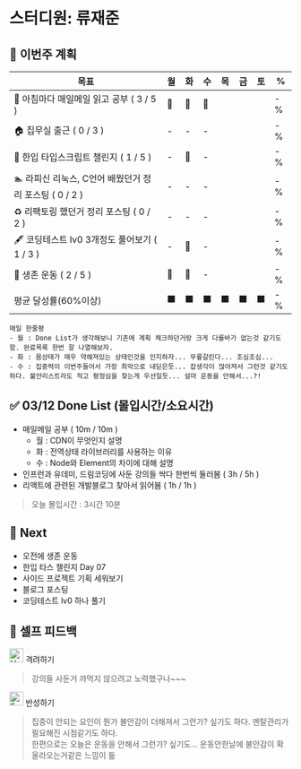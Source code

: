 # 스터디원: 류재준

## 🚀 이번주 계획

| 목표                            | 월   | 화   | 수   | 목   | 금   | 토   | %   |
| ------------------------------- | --- | --- | --- | --- | --- | --- | --- |
| 📰 아침마다 매일메일 읽고 공부 ( 3 / 5 ) |🌠|🌠|🌠|||| -% |
| 🏠 집무실 출근 ( 0 / 3 ) |-|-|-|||| -% |
| 📌 한입 타입스크립트 챌린지 ( 1 / 5 ) |-|🌠|-|||| -% |
| 🏊 라피신 리눅스, C언어 배웠던거 정리 포스팅 ( 0 / 2 ) |-|-|-|||| -% |
| ♻️ 리팩토링 했던거 정리 포스팅 ( 0 / 2 ) |-|-|-|||| -%  |
| 🖋️ 코딩테스트 lv0 3개정도 풀어보기 ( 1 / 3 ) |-|🌠|-|||| -% |
| 💪 생존 운동 ( 2 / 5 )               |🌠|🌠|-|||| -% |
| 평균 달성률(60%이상)      |⬛|⬛|⬛|⬛|⬛|⬛|  -% |


```text
매일 한줄평
- 월 : Done List가 생각해보니 기존에 계획 체크하던거랑 크게 다를바가 없는것 같기도 함. 완료목록 한번 잘 나열해보자.
- 화 : 몸상태가 매우 약해져있는 상태인것을 인지하자... 무릎갈린다... 조심조심...
- 수 : 집중력이 이번주들어서 가장 최악으로 내딛은듯... 잡생각이 많아져서 그런것 같기도 하다. 불안리스트라도 적고 평정심을 찾는게 우선일듯... 설마 운동을 안해서...?!
```

## ✅ 03/12 Done List (몰입시간/소요시간) 
- 매일메일 공부 ( 10m / 10m )
  - 월 : CDN이 무엇인지 설명
  - 화 : 전역상태 라이브러리를 사용하는 이유
  - 수 : Node와 Element의 차이에 대해 설명
- 인프런과 유데미, 드림코딩에 사둔 강의들 싹다 한번씩 둘러봄 ( 3h / 5h )
- 리액트에 관련된 개발블로그 찾아서 읽어봄 ( 1h / 1h )
> 오늘 몰입시간 : 3시간 10분

## 🌱 Next
- 오전에 생존 운동
- 한입 타스 챌린지 Day 07
- 사이드 프로젝트 기획 세워보기
- 블로그 포스팅
- 코딩테스트 lv0 하나 풀기

## 🎉 셀프 피드백

<img src="https://raw.githubusercontent.com/Tarikul-Islam-Anik/Animated-Fluent-Emojis/master/Emojis/Smilies/Hugging%20Face.png" alt="Hugging Face" width="25" height="25"> 격려하기</img>

> 강의들 사둔거 까먹지 않으려고 노력했구나~~~ 

<img src="https://raw.githubusercontent.com/Tarikul-Islam-Anik/Animated-Fluent-Emojis/master/Emojis/Smilies/Face%20with%20Monocle.png" alt="Face with Monocle" width="25" height="25"> 반성하기</img>

> 집중이 안되는 요인이 뭔가 불안감이 더해져서 그런가? 싶기도 하다. 멘탈관리가 필요해진 시점같기도 하다. <br>
> 한편으로는 오늘은 운동을 안해서 그런가? 싶기도... 운동안한날에 불안감이 확 올라오는거같은 느낌이 듦
